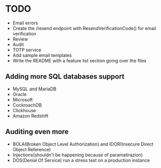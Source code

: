 # TODO
* Email errors
* Create the /resend endpoint with ResendVerificationCode() for email verification
* Review
* Audit
* TOTP service
* Add sample email templates
* Write the README with a feature list section going over the files
## Adding more SQL databases support
* MySQL and MariaDB
* Oracle
* Microsoft
* CockroachDB
* Clickhouse
* Amazon Redshift
## Auditing even more
* BOLA(Broken Object Level Authorization) and IDOR(Insecure Direct Object Reference)
* Injections(shouldn't be happening because of paramatirazion)
* DOS(Denial Of Service) run a stress test on a production instance